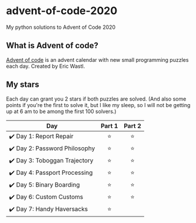 # advent-of-code-2020
My python solutions to Advent of Code 2020

## What is Advent of code?
[Advent of code](https://adventofcode.com/) is an advent calendar with new small programming puzzles each day. Created by Eric Wastl.

## My stars
Each day can grant you 2 stars if both puzzles are solved. (And also some points if you're the first to solve it, but I like my sleep, so I will not be getting up at 6 am to be among the first 100 solvers.)

| Day | Part 1 | Part 2 |
|---|:----:|:---:|
|✔️ Day 1: Report Repair | ⭐️ | ⭐️ |
|✔️ Day 2: Password Philosophy   | ⭐️ | ⭐️ |
|✔️ Day 3: Toboggan Trajectory   | ⭐️ | ⭐️ |
|✔️ Day 4: Passport Processing   | ⭐️ | ⭐️ |
|✔️ Day 5: Binary Boarding   | ⭐️ | ⭐️ |
|✔️ Day 6: Custom Customs   | ⭐️ | ⭐️ |
|✔️ Day 7: Handy Haversacks   | ⭐️ | ️ |

